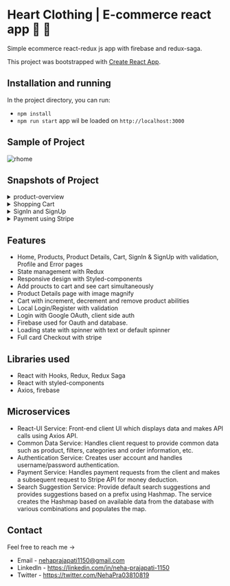 # Heart Clothing | E-commerce react app  :dress: :jeans:
Simple ecommerce react-redux js app with firebase and redux-saga.

This project was bootstrapped with [Create React App](https://github.com/facebook/create-react-app).


## Installation and running

In the project directory, you can run:

- `npm install`
- `npm run start` app wil be loaded on `http://localhost:3000`


## Sample of Project
![rhome](https://user-images.githubusercontent.com/87421798/153181463-6edf0e29-8499-42db-a8c7-b19075c27ac0.png)


## Snapshots of Project


<details>
<summary>product-overview</summary>
<p>
  
![rwomen](https://user-images.githubusercontent.com/87421798/153181478-a274ffd4-8fe9-4cfa-8fc4-92a44bc8abf5.png)
  
</p>
</details>

<details>
 <summary>Shopping Cart</summary>
 <p>
   
 ![rcart](https://user-images.githubusercontent.com/87421798/153181455-b0c4de2a-90c3-45a2-8324-6df1204205a7.png)
   
</p>
</details>

<details>
 <summary>SignIn and SignUp</summary>
 <p>
   
![rsign](https://user-images.githubusercontent.com/87421798/153181474-f371252b-568e-4559-bc48-a903b25f1310.png)
   
</p>
</details>

<details>
 <summary>Payment using Stripe</summary>
 <p>
   

 ![rpay1](https://user-images.githubusercontent.com/87421798/153181468-65cd1826-0988-452e-8424-fe3064c09d8e.png) 
![rpay2](https://user-images.githubusercontent.com/87421798/153181472-1ab2d9a4-3621-4d12-8796-1272b8abc9ea.png)

</p>
</details>



## Features
- Home, Products, Product Details, Cart, SignIn & SignUp with validation, Profile and Error pages
- State management with Redux
- Responsive design with Styled-components
- Add proucts to cart and see cart simultaneously
- Product Details page with image magnify
- Cart with increment, decrement and remove product abilities
- Local Login/Register with validation
- Login with Google OAuth, client side auth
- Firebase used for Oauth and database.
- Loading state with spinner with text or default spinner
- Full card Checkout with stripe


## Libraries used

- React with Hooks, Redux, Redux Saga
- React with styled-components 
- Axios, firebase


## Microservices

- React-UI Service: Front-end client UI which displays data and makes API calls using Axios API.
- Common Data Service: Handles client request to provide common data such as product, filters, categories and order information, etc.
- Authentication Service: Creates user account and handles username/password authentication.
- Payment Service: Handles payment requests from the client and makes a subsequent request to Stripe API for money deduction.
- Search Suggestion Service: Provide default search suggestions and provides suggestions based on a prefix using Hashmap. The service creates the Hashmap based on available data 
  from the database with various combinations and populates the map.
  
  
## Contact
Feel free to reach me ->
- Email - <nehaprajapati1150@gmail.com> 
- LinkedIn - https://linkedin.com/in/neha-prajapati-1150
- Twitter - https://twitter.com/NehaPra03810819

